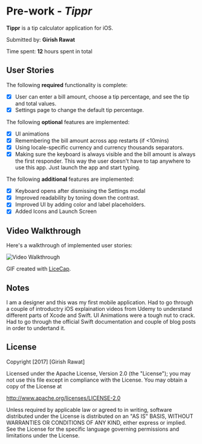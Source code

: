 # Pre-work - *Tippr*

**Tippr** is a tip calculator application for iOS.

Submitted by: **Girish Rawat**

Time spent: **12** hours spent in total

## User Stories

The following **required** functionality is complete:

* [x] User can enter a bill amount, choose a tip percentage, and see the tip and total values.
* [x] Settings page to change the default tip percentage.

The following **optional** features are implemented:
* [x] UI animations
* [x] Remembering the bill amount across app restarts (if <10mins)
* [x] Using locale-specific currency and currency thousands separators.
* [x] Making sure the keyboard is always visible and the bill amount is always the first responder. This way the user doesn't have to tap anywhere to use this app. Just launch the app and start typing.

The following **additional** features are implemented:

* [x] Keyboard opens after dismissing the Settings modal
* [x] Improved readability by toning down the contrast.
* [x] Improved UI by adding color and label placeholders.
* [x] Added Icons and Launch Screen

## Video Walkthrough 

Here's a walkthrough of implemented user stories:

<img src='http://i.imgur.com/YqnIwT9.gif' title='Video Walkthrough' alt='Video Walkthrough' />

GIF created with [LiceCap](http://www.cockos.com/licecap/).

## Notes
I am a designer and this was my first mobile application. Had to go through a couple of introductry iOS explaination videos from Udemy to understand different parts of Xcode and Swift.
UI Animations were a tough nut to crack. Had to go through the official Swift documentation and couple of blog posts in order to undertand it. 

## License

Copyright [2017] [Girish Rawat]

Licensed under the Apache License, Version 2.0 (the "License");
you may not use this file except in compliance with the License.
You may obtain a copy of the License at

http://www.apache.org/licenses/LICENSE-2.0

Unless required by applicable law or agreed to in writing, software
distributed under the License is distributed on an "AS IS" BASIS,
WITHOUT WARRANTIES OR CONDITIONS OF ANY KIND, either express or implied.
See the License for the specific language governing permissions and
limitations under the License.
